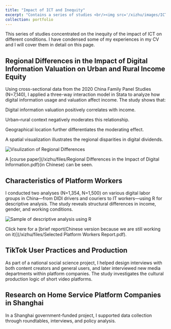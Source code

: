 ```yaml
---
title: "Impact of ICT and Inequity"
excerpt: "Contains a series of studies <br/><img src='/xizhu/images/ICTsig.png'>"
collection: portfolio
---
```


This series of studies concentrated on the inequity of the impact of ICT on different conditions. I have condensed some of my experiences in my CV and I will cover them in detail on this page.

## Regional Differences in the Impact of Digital Information Valuation on Urban and Rural Income Equity

Using cross-sectional data from the 2020 China Family Panel Studies (N=7,140), I applied a three-way interaction model in Stata to analyze how digital information usage and valuation affect income. The study shows that:

Digital information valuation positively correlates with income.

Urban–rural context negatively moderates this relationship.

Geographical location further differentiates the moderating effect.

A spatial visualization illustrates the regional disparities in digital dividends.

<img src="/xizhu/images/ICTsig.png" alt="Visulization of Regional Differences">

A [course paper](/xizhu/files/Regional Differences in the Impact of Digital Information.pdf)(in Chinese) can be seen.


## Characteristics of Platform Workers

I conducted two analyses (N=1,354, N=1,500) on various digital labor groups in China—from DIDI drivers and couriers to IT workers—using R for descriptive analysis. The study reveals structural differences in income, gender, and working conditions.

<img src="/xizhu/images/Platformworkerdescription.jpg" alt="Sample of descriptive analysis using R">

Click here for a [brief report(Chinese version because we are still working on it)](/xizhu/files/Selected Platform Workers Report.pdf).


## TikTok User Practices and Production

As part of a national social science project, I helped design interviews with both content creators and general users, and later interviewed new media departments within platform companies. The study investigates the cultural production logic of short video platforms.


## Research on Home Service Platform Companies in Shanghai

In a Shanghai government-funded project, I supported data collection through roundtables, interviews, and policy analysis.

